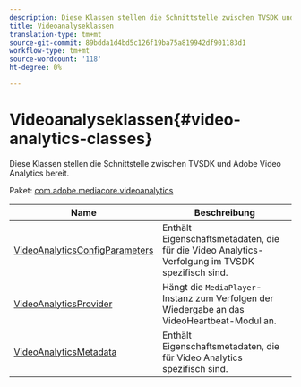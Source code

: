 ```yaml
---
description: Diese Klassen stellen die Schnittstelle zwischen TVSDK und Adobe Video Analytics bereit.
title: Videoanalyseklassen
translation-type: tm+mt
source-git-commit: 89bdda1d4bd5c126f19ba75a819942df901183d1
workflow-type: tm+mt
source-wordcount: '118'
ht-degree: 0%

---
```



# Videoanalyseklassen{#video-analytics-classes}

Diese Klassen stellen die Schnittstelle zwischen TVSDK und Adobe Video Analytics bereit.

Paket: [com.adobe.mediacore.videoanalytics](https://help.adobe.com/en_US/primetime/api/psdk/asdoc-dhls_1.4/com/adobe/mediacore/videoanalytics/package-detail.html)

| Name | Beschreibung |
|---|---|
| [VideoAnalyticsConfigParameters](https://help.adobe.com/en_US/primetime/api/psdk/asdoc-dhls_1.4/com/adobe/mediacore/videoanalytics/VideoAnalyticsConfigParameters.html) | Enthält Eigenschaftsmetadaten, die für die Video Analytics-Verfolgung im TVSDK spezifisch sind. |
| [VideoAnalyticsProvider](https://help.adobe.com/en_US/primetime/api/psdk/asdoc-dhls_1.4/com/adobe/mediacore/videoanalytics/VideoAnalyticsProvider.html) | Hängt die `MediaPlayer`-Instanz zum Verfolgen der Wiedergabe an das VideoHeartbeat-Modul an. |
| [VideoAnalyticsMetadata](https://help.adobe.com/en_US/primetime/api/psdk/asdoc-dhls_1.4/com/adobe/mediacore/videoanalytics/VideoAnalyticsMetadata.html) | Enthält Eigenschaftsmetadaten, die für Video Analytics spezifisch sind. |